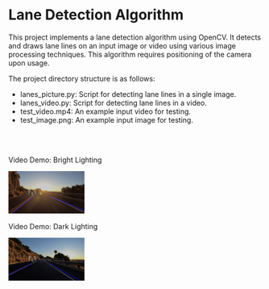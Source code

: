 # Lane Detection Algorithm

This project implements a lane detection algorithm using OpenCV. It detects and draws lane lines on an input image or video using various image processing techniques. This algorithm requires positioning of the camera upon usage. 


The project directory structure is as follows:

- lanes_picture.py: Script for detecting lane lines in a single image.
- lanes_video.py: Script for detecting lane lines in a video.
- test_video.mp4: An example input video for testing.
- test_image.png: An example input image for testing.



<br><br>

Video Demo: Bright Lighting

<img src="video_frames/ex1.png" alt="frame 1" width="30%" height="30%">

Video Demo: Dark Lighting

<img src="video_frames/ex2.png" alt="frame 1" width="30%" height="30%">
